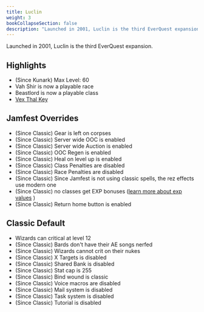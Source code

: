 ```yaml
---
title: Luclin
weight: 3
bookCollapseSection: false
description: "Launched in 2001, Luclin is the third EverQuest expansion."
---
```


Launched in 2001, Luclin is the third EverQuest expansion.

## Highlights

- (Since Kunark) Max Level: 60
- Vah Shir is now a playable race
- Beastlord is now a playable class
- [Vex Thal Key](vt-key.md)


## Jamfest Overrides

- (Since Classic) Gear is left on corpses
- (Since Classic) Server wide OOC is enabled
- (Since Classic) Server wide Auction is enabled
- (Since Classic) OOC Regen is enabled
- (Since Classic) Heal on level up is enabled
- (Since Classic) Class Penalties are disabled
- (Since Classic) Race Penalties are disabled
- (Since Classic) Since Jamfest is not using classic spells, the rez effects use modern one
- (Since Classic) no classes get EXP bonuses ([learn more about exp values](/exp) )
- (Since Classic) Return home button is enabled

## Classic Default

- Wizards can critical at level 12
- (Since Classic) Bards don't have their AE songs nerfed
- (Since Classic) Wizards cannot crit on their nukes
- (Since Classic) X Targets is disabled
- (Since Classic) Shared Bank is disabled
- (Since Classic) Stat cap is 255
- (Since Classic) Bind wound is classic
- (Since Classic) Voice macros are disabled
- (Since Classic) Mail system is disabled
- (Since Classic) Task system is disabled
- (Since Classic) Tutorial is disabled
